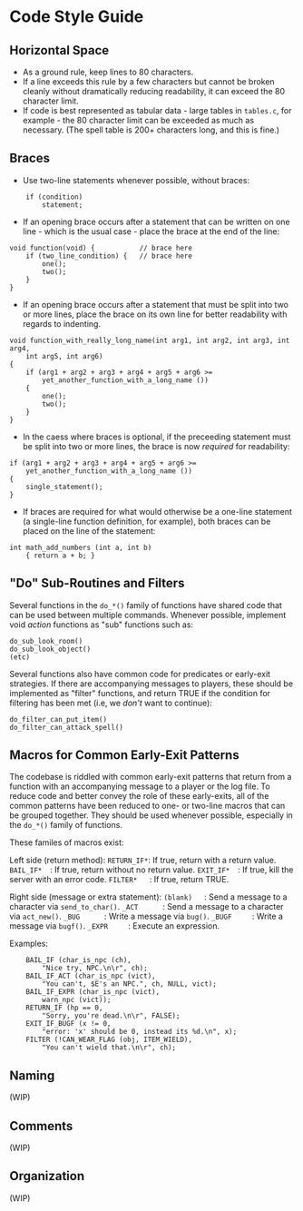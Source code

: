 # Code Style Guide

## Horizontal Space

- As a ground rule, keep lines to 80 characters.
- If a line exceeds this rule by a few characters but cannot be broken cleanly
    without dramatically reducing readability, it can exceed the 80 character
    limit.
- If code is best represented as tabular data - large tables in `tables.c`,
    for example - the 80 character limit can be exceeded as much as necessary.
    (The spell table is 200+ characters long, and this is fine.)

## Braces

- Use two-line statements whenever possible, without braces:

```
    if (condition)
        statement;
```

- If an opening brace occurs after a statement that can be written on one line -
    which is the usual case - place the brace at the end of the line:

```
void function(void) {           // brace here
    if (two_line_condition) {   // brace here
        one();
        two();
    }
}    
```

- If an opening brace occurs after a statement that must be split into two or
    more lines, place the brace on its own line for better readability with
    regards to indenting.

```
void function_with_really_long_name(int arg1, int arg2, int arg3, int arg4,
    int arg5, int arg6)
{
    if (arg1 + arg2 + arg3 + arg4 + arg5 + arg6 >=
        yet_another_function_with_a_long_name ())
    {
        one();
        two();
    }
}    
```

- In the caess where braces is optional, if the preceeding statement must be
    split into two or more lines, the brace is now _required_ for readability:

```
if (arg1 + arg2 + arg3 + arg4 + arg5 + arg6 >=
    yet_another_function_with_a_long_name ())
{
    single_statement();
}
```

- If braces are required for what would otherwise be a one-line statement
    (a single-line function definition, for example), both braces can be placed
    on the line of the statement:

```
int math_add_numbers (int a, int b)
    { return a + b; }
```

## "Do" Sub-Routines and Filters

Several functions in the `do_*()` family of functions have shared code that can
be used between multiple commands. Whenever possible, implement void _action_
functions as "sub" functions such as:

```
do_sub_look_room()
do_sub_look_object()
(etc)
```

Several functions also have common code for predicates or early-exit
strategies. If there are accompanying messages to players, these should be
implemented as "filter" functions, and return TRUE if the condition for
filtering has been met (i.e, we _don't_ want to continue):

```
do_filter_can_put_item()
do_filter_can_attack_spell()
```

## Macros for Common Early-Exit Patterns

The codebase is riddled with common early-exit patterns that return from a
function with an accompanying message to a player or the log file. To reduce
code and better convey the role of these early-exits, all of the common
patterns have been reduced to one- or two-line macros that can be grouped
together. They should be used whenever possible, especially in the `do_*()`
family of functions.

These familes of macros exist:

Left side (return method):
`RETURN_IF*`: If true, return with a return value.
`BAIL_IF*  `: If true, return without no return value.
`EXIT_IF*  `: If true, kill the server with an error code.
`FILTER*   `: If true, return TRUE.

Right side (message or extra statement):
`(blank)   `: Send a message to a character via `send_to_char()`.
`_ACT      `: Send a message to a character via `act_new()`.
`_BUG      `: Write a message via `bug()`.
`_BUGF     `: Write a message via `bugf()`.
`_EXPR     `: Execute an expression.

Examples:
```
    BAIL_IF (char_is_npc (ch),
        "Nice try, NPC.\n\r", ch);
    BAIL_IF_ACT (char_is_npc (vict),
        "You can't, $E's an NPC.", ch, NULL, vict);
    BAIL_IF_EXPR (char_is_npc (vict),
        warn_npc (vict));
    RETURN_IF (hp == 0,
        "Sorry, you're dead.\n\r", FALSE);
    EXIT_IF_BUGF (x != 0,
        "error: 'x' should be 0, instead its %d.\n", x);
    FILTER (!CAN_WEAR_FLAG (obj, ITEM_WIELD),
        "You can't wield that.\n\r", ch);
```

## Naming
(WIP)

## Comments
(WIP)

## Organization
(WIP)
